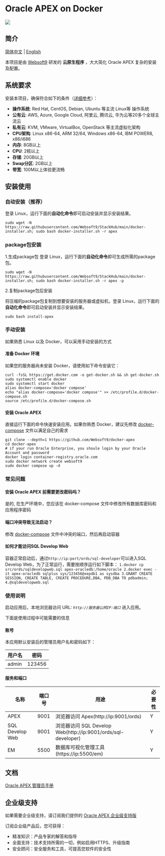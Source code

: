 # Oracle APEX on Docker

![](https://libs.websoft9.com/common/websoft9-cloud-installer.png) 

## 简介

[简体中文](/README-zh.md) | [English](/README.md) 

本项目是由 [Websoft9](https://www.websoft9.com) 研发的 **云原生程序** ，大大简化 Oracle APEX 复杂的安装及配置。

## 系统要求

安装本项目，确保符合如下的条件（[详细参考](https://github.com/onlyoffice/docker#recommended-system-requirements)）：

* **操作系统**: Red Hat, CentOS, Debian, Ubuntu 等主流 Linux等 操作系统
* **公有云**: AWS, Azure, Google Cloud, 阿里云, 腾讯云, 华为云等20多个全球主流云
* **私有云**: KVM, VMware, VirtualBox, OpenStack 等主流虚拟化架构
* **CPU架构**: Linux x86-64, ARM 32/64, Windows x86-64, IBM POWER8, x86/i686
* **内存**: 8GB以上
* **CPU**: 2核以上
* **存储**: 20GB以上
* **Swap分区**: 2GB以上
* **带宽**: 100M以上体验更流畅

## 安装使用

### 自动安装（推荐）

登录 Linux，运行下面的**自动化命令**即可启动安装并显示安装结果。  

```
sudo wget -N https://raw.githubusercontent.com/Websoft9/StackHub/main/docker-installer.sh; sudo bash docker-installer.sh -r apex

```

### package包安装

1.生成package包
登录 Linux，运行下面的**自动化命令**即可生成所需的package包。
```
sudo wget -N https://raw.githubusercontent.com/Websoft9/StackHub/main/docker-installer.sh; sudo bash docker-installer.sh -r apex -p
```
2.复制package包后安装

将压缩的package包复制到想要安装的服务器或虚拟机，登录 Linux，运行下面的**自动化命令**即可启动安装并显示安装结果。
```
sudo bash install-apex
```

### 手动安装

如果熟悉 Linux 以及 Docker，可以采用手动安装的方式

#### 准备 Docker 环境

如果您的服务器尚未安装 Docker，请使用如下命令安装它：

```
curl -fsSL https://get.docker.com -o get-docker.sh && sh get-docker.sh
sudo systemctl enable docker
sudo systemctl start docker
alias docker-compose='docker compose'
echo "alias docker-compose='docker compose'" >> /etc/profile.d/docker-compose.sh
source /etc/profile.d/docker-compose.sh
```

#### 安装 Oracle APEX

直接运行下面的命令快速安装应用。如果你熟悉 Docker，建议先修改 [docker-compose](docker-compose.yml) 文件以满足自己的需求

```
git clone --depth=1 https://github.com/Websoft9/docker-apex
cd docker-apex
# if your run Oracle Enterprise, you shoule login by your Oracle Account and password  
docker login container-registry.oracle.com  
sudo docker network create websoft9 
sudo docker compose up -d
```

### 常见问题

#### 安装 Oracle APEX 前需要更改密码吗？

是的, 在生产环境中，您应该在 docker-compose 文件中修改所有数据库密码和应用程序密码

#### 端口冲突导致无法启动？

修改 [docker-compose](docker-compose.yml) 文件中冲突的端口，然后再启动容器

#### 如何才能访问SQL Develop Web  
容器正常启动后，通过`http://ip:port/ords/sql-developer`可以进入SQL Develop Web，为了正常运行，需要按顺序运行如下脚本： `1.docker cp src/ords/sqldevelopweb.sql apex-oracledb:/home/oracle 2.docker exec -it apex-oracledb sqlplus sys/123456@xepdb1 as sysdba 3.GRANT CREATE SESSION, CREATE TABLE, CREATE PROCEDURE,DBA, PDB_DBA TO pdbadmin; 4.@sqldevelopweb.sql`  
### 使用说明

启动应用后，本地浏览器访问 URL: *`http://服务器公网IP:端口`* 进入应用。  

下面是使用过程中可能需要的信息

#### 账号

本应用默认安装后的管理员用户名和密码如下：

| 用户名    | 密码 |
| ------- | -------- |
|  admin | 123456  |

#### 服务和端口

| 名称 | 端口号 | 用途 |  必要性 |
| --- | --- | --- | --- |
| APEX | 9001 | 浏览器访问 Apex(http://ip:9001/ords) | Y |
| SQL Develop Web | 9001 | 浏览器访问 SQL Develop Web(http://ip:9001/ords/sql-developer) | Y |
| EM | 5500 | 数据库可视化管理工具(https://ip:5500/em) | Y |
## 文档

[Oracle APEX 管理员手册](https://support.websoft9.com/docs/apex)

## 企业级支持

如果需要企业级支持，请订阅我们提供的 [Oracle APEX 企业级支持版](https://apps.websoft9.com/apex) 

订阅企业级产品后，您可获得：

* 精准知识：产品专家的解答和指导
* 全面支持：技术支持所需的一切，例如启用HTTPS、升级指南
* 安全顾问：安全服务和工具，可提高您软件的安全性
